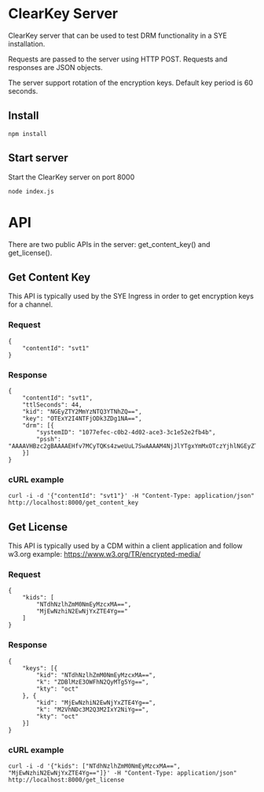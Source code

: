 # ClearKey Server
ClearKey server that can be used to test DRM functionality in a SYE installation.

Requests are passed to the server using HTTP POST. Requests and responses are JSON objects.

The server support rotation of the encryption keys. Default key period is 60 seconds.

## Install
    npm install

## Start server
Start the ClearKey server on port 8000

    node index.js

# API
There are two public APIs in the server: get\_content\_key() and get_license().

## Get Content Key
This API is typically used by the SYE Ingress in order to get encryption keys for a channel.

### Request

```
{
    "contentId": "svt1"
}
```

### Response

```
{
    "contentId": "svt1",
    "ttlSeconds": 44,
    "kid": "NGEyZTY2MmYzNTQ3YTNhZQ==",
    "key": "OTExY2I4NTFjODk3ZDg1NA==",
    "drm": [{
        "systemID": "1077efec-c0b2-4d02-ace3-3c1e52e2fb4b",
        "pssh": "AAAAVHBzc2gBAAAAEHfv7MCyTQKs4zweUuL7SwAAAAM4NjJlYTgxYmMxOTczYjhlNGEyZTY2MmYzNTQ3YTNhZTE1YjJlZTMzMjMyYzU3YWYAAAAA"
    }]
}
```

### cURL example

    curl -i -d '{"contentId": "svt1"}' -H "Content-Type: application/json" http://localhost:8000/get_content_key

## Get License 
This API is typically used by a CDM within a client application and follow w3.org example: https://www.w3.org/TR/encrypted-media/

### Request

```
{
    "kids": [
        "NTdhNzlhZmM0NmEyMzcxMA==",
        "MjEwNzhiN2EwNjYxZTE4Yg=="
    ]
}
```

### Response

```
{
    "keys": [{
        "kid": "NTdhNzlhZmM0NmEyMzcxMA==",
        "k": "ZDBlMzE3OWFhN2QyMTg5Yg==",
        "kty": "oct"
    }, {
        "kid": "MjEwNzhiN2EwNjYxZTE4Yg==",
        "k": "M2VhNDc3M2Q3M2IxY2NiYg==",
        "kty": "oct"
    }]
}
```

### cURL example

    curl -i -d '{"kids": ["NTdhNzlhZmM0NmEyMzcxMA==", "MjEwNzhiN2EwNjYxZTE4Yg=="]}' -H "Content-Type: application/json" http://localhost:8000/get_license

